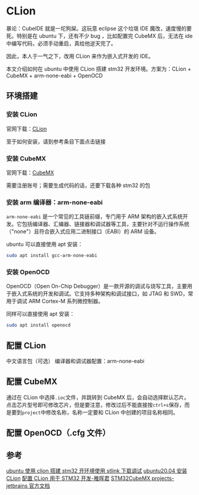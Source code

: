 # CLion

暴论：CubeIDE 就是一坨狗屎。这玩意 eclipse 这个垃圾 IDE 魔改，速度慢的要死。特别是在 ubuntu 下，还有不少 bug ，比如配置完 CubeMX 后，无法在 ide 中编写代码，必须手动重启，真给他逆天完了。

因此，本人于一气之下，改用 CLion 来作为嵌入式开发的 IDE。

本文介绍如何在 ubuntu 中使用 CLion 搭建 stm32 开发环境。方案为：CLion + CubeMX + arm-none-eabi + OpenOCD

## 环境搭建

### 安装 CLion

官网下载：[CLion](https://www.jetbrains.com/clion/download)

至于如何安装，请到参考条目下面点击链接

### 安装 CubeMX

官网下载：[CubeMX](https://www.st.com/en/development-tools/stm32cubemx.html)

需要注册账号；需要生成代码的话，还要下载各种 stm32 的包

### 安装 arm 编译器：arm-none-eabi

`arm-none-eabi` 是一个常见的工具链前缀，专门用于 ARM 架构的嵌入式系统开发。它包括编译器、汇编器、链接器和调试器等工具，主要针对不运行操作系统（"none"）且符合嵌入式应用二进制接口（EABI）的 ARM 设备。

ubuntu 可以直接使用 apt 安装：

```bash
sudo apt install gcc-arm-none-eabi
```

### 安装 OpenOCD

OpenOCD（Open On-Chip Debugger）是一款开源的调试与烧写工具，主要用于嵌入式系统的开发和调试。它支持多种架构和调试接口，如 JTAG 和 SWD，常用于调试 ARM Cortex-M 系列微控制器。

同样可以直接使用 apt 安装：

```bash
sudo apt install openocd
```

## 配置 CLion

中文语言包（可选）
编译器和调试器配置：arm-none-eabi

## 配置 CubeMX

通过在 CLion 中选择`.ioc`文件，并跳转到 CubeMX 后，会自动选择默认芯片。点击芯片型号即可修改芯片，但是要注意，修改过后不能直接按`ctrl+s`保存，而是要到`project`中修改名称，名称一定要和 CLion 中创建的项目名称相同。

## 配置 OpenOCD（.cfg 文件）

## 参考

[ubuntu 使用 clion 搭建 stm32 开环境使用 stlink 下载调试](https://blog.csdn.net/weixin_41115751/article/details/121439534)
[ubuntu20.04 安装 CLion](https://blog.csdn.net/xiaowenshen/article/details/118761466)
[配置 CLion 用于 STM32 开发-稚晖君](https://zhuanlan.zhihu.com/p/145801160)
[STM32CubeMX projects-jetbrains 官方文档](https://www.jetbrains.com/help/clion/embedded-development.html)
